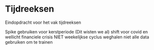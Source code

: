 # Tijdreeksen

Eindopdracht voor het vak tijdreeksen


Spike gebruiken voor kerstperiode
(Dit wisten we al) shift voor covid en wellicht financiele crisis
NIET weekelijkse cyclus weghalen
niet alle data gebruiken om te trainen




